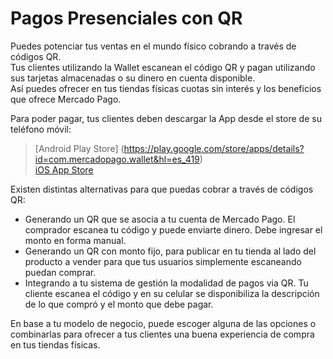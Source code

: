 # Pagos Presenciales con QR


Puedes potenciar tus ventas en el mundo físico cobrando a través de códigos QR.  
Tus clientes utilizando la Wallet escanean el código QR y pagan utilizando sus tarjetas almacenadas o su dinero en cuenta disponible.  
Así puedes ofrecer en tus tiendas físicas cuotas sin interés y los beneficios que ofrece Mercado Pago.

Para poder pagar, tus clientes deben descargar la App desde el store de su teléfono móvil:

> [Android Play Store]  (https://play.google.com/store/apps/details?id=com.mercadopago.wallet&hl=es_419)  
> [iOS App Store](https://itunes.apple.com/ar/app/mercado-pago/id925436649?mt=8)


Existen distintas alternativas para que puedas cobrar a través de códigos QR:  

* Generando un QR que se asocia a tu cuenta de Mercado Pago. El comprador escanea tu código y puede enviarte dinero. Debe ingresar el monto en forma manual.
* Generando un QR con monto fijo, para publicar en tu tienda al lado del producto a vender para que tus usuarios simplemente escaneando puedan comprar. 
* Integrando a tu sistema de gestión la modalidad de pagos via QR. Tu cliente escanea el código y en su celular se disponibiliza la descripción de lo que compró y el monto que debe pagar. 

En base a tu modelo de negocio, puede escoger alguna de las opciones o combinarlas para ofrecer a tus clientes una buena experiencia de compra en tus tiendas físicas.
